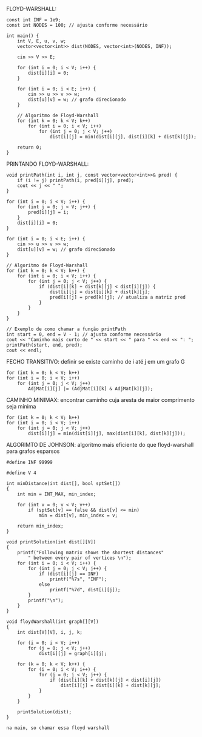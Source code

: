 
FLOYD-WARSHALL:

    const int INF = 1e9;
    const int NODES = 100; // ajusta conforme necessário

    int main() {
        int V, E, u, v, w;
        vector<vector<int>> dist(NODES, vector<int>(NODES, INF));
        
        cin >> V >> E;
        
        for (int i = 0; i < V; i++) {
            dist[i][i] = 0;
        }
        
        for (int i = 0; i < E; i++) {
            cin >> u >> v >> w;
            dist[u][v] = w; // grafo direcionado
        }
        
        // Algoritmo de Floyd-Warshall
        for (int k = 0; k < V; k++)
            for (int i = 0; i < V; i++)
                for (int j = 0; j < V; j++)
                    dist[i][j] = min(dist[i][j], dist[i][k] + dist[k][j]);
        
        return 0;
    }



PRINTANDO FLOYD-WARSHALL:

    void printPath(int i, int j, const vector<vector<int>>& pred) {
        if (i != j) printPath(i, pred[i][j], pred);
        cout << j << " ";
    }

    for (int i = 0; i < V; i++) {
        for (int j = 0; j < V; j++) {
            pred[i][j] = i;
        }
        dist[i][i] = 0;
    }
    
    for (int i = 0; i < E; i++) {
        cin >> u >> v >> w;
        dist[u][v] = w; // grafo direcionado
    }
    
    // Algoritmo de Floyd-Warshall
    for (int k = 0; k < V; k++) {
        for (int i = 0; i < V; i++) {
            for (int j = 0; j < V; j++) {
                if (dist[i][k] + dist[k][j] < dist[i][j]) {
                    dist[i][j] = dist[i][k] + dist[k][j];
                    pred[i][j] = pred[k][j]; // atualiza a matriz pred
                }
            }
        }
    }

    // Exemplo de como chamar a função printPath
    int start = 0, end = V - 1; // ajusta conforme necessário
    cout << "Caminho mais curto de " << start << " para " << end << ": ";
    printPath(start, end, pred);
    cout << endl;


FECHO TRANSITIVO:
    definir se existe caminho de i até j em um grafo G

    for (int k = 0; k < V; k++)
    for (int i = 0; i < V; i++)
        for (int j = 0; j < V; j++)
            AdjMat[i][j] |= (AdjMat[i][k] & AdjMat[k][j]);


CAMINHO MINIMAX:
    encontrar caminho cuja aresta de maior comprimento seja mínima

    for (int k = 0; k < V; k++)
    for (int i = 0; i < V; i++)
        for (int j = 0; j < V; j++)
            dist[i][j] = min(dist[i][j], max(dist[i][k], dist[k][j]));


ALGORIMTO DE JOHNSON:
    algoritmo mais eficiente do que floyd-warshall para grafos esparsos

    #define INF 99999
    
    #define V 4
    
    int minDistance(int dist[], bool sptSet[])
    {
        int min = INT_MAX, min_index;
    
        for (int v = 0; v < V; v++)
            if (sptSet[v] == false && dist[v] <= min)
                min = dist[v], min_index = v;
    
        return min_index;
    }
    
    void printSolution(int dist[][V])
    {
        printf("Following matrix shows the shortest distances"
            " between every pair of vertices \n");
        for (int i = 0; i < V; i++) {
            for (int j = 0; j < V; j++) {
                if (dist[i][j] == INF)
                    printf("%7s", "INF");
                else
                    printf("%7d", dist[i][j]);
            }
            printf("\n");
        }
    }
    
    void floydWarshall(int graph[][V])
    {
        int dist[V][V], i, j, k;
    
        for (i = 0; i < V; i++)
            for (j = 0; j < V; j++)
                dist[i][j] = graph[i][j];
    
        for (k = 0; k < V; k++) {
            for (i = 0; i < V; i++) {
                for (j = 0; j < V; j++) {
                    if (dist[i][k] + dist[k][j] < dist[i][j])
                        dist[i][j] = dist[i][k] + dist[k][j];
                }
            }
        }
    
        printSolution(dist);
    }

    na main, so chamar essa floyd warshall
    

